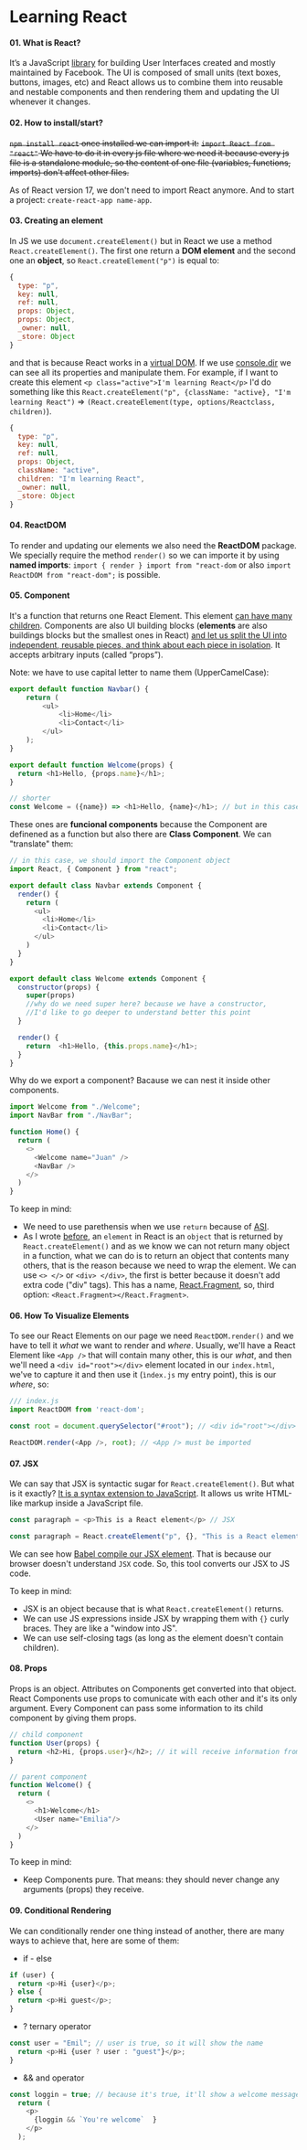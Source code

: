 # Learning React

#### 01. What is React?

It’s a JavaScript [library](https://www.freecodecamp.org/news/the-difference-between-a-framework-and-a-library-bd133054023f/) for building User Interfaces created and mostly maintained by Facebook. 
The UI is composed of small units (text boxes, buttons, images, etc) and React allows us to combine them into reusable and nestable components and then rendering them and updating the UI whenever it changes. 


#### 02. How to install/start?

~~`npm install react` once installed we can import it:~~ 
~~`import React from "react"` We have to do it in every js file where we need it because every js file is a standalone module, so the content of one file (variables, functions, imports) don't affect other files.~~ 

As of React version 17, we don't need to import React anymore. And to start a project: `create-react-app name-app`.


#### 03. Creating an element

In JS we use `document.createElement()` but in React we use a method `React.createElement()`. The first one return a **DOM element** and the second one an **object**, so `React.createElement("p")` is equal to:
```js
{
  type: "p", 
  key: null, 
  ref: null, 
  props: Object, 
  props: Object,
  _owner: null,
  _store: Object
}
```
and that is because React works in a [virtual DOM](https://stackoverflow.com/questions/21965738/what-is-virtual-dom).
If we use [console.dir](https://developer.mozilla.org/en-US/docs/Web/API/Console/dir) we can see all its properties and manipulate them. For example, if I want to create this element `<p class="active">I'm learning React</p>` I'd do something like this `React.createElement("p", {className: "active}, "I'm learning React")` => `(React.createElement(type, options/Reactclass, children)`).
```js
{
  type: "p",
  key: null,
  ref: null,
  props: Object,
  className: "active",
  children: "I'm learning React",
  _owner: null,
  _store: Object
}
```


#### 04. ReactDOM

To render and updating our elements we also need the **ReactDOM** package. We specially require the method `render()` so we can importe it by using **named imports**: `import { render } import from "react-dom` or also `import ReactDOM from "react-dom";` is possible. 


#### 05. Component

It's a function that returns one React Element. This element [can have many children](#03-creating-an-element). Components are also UI building blocks (**elements** are also buildings blocks but the smallest ones in React) [and let us split the UI into independent, reusable pieces, and think about each piece in isolation](https://reactjs.org/docs/components-and-props.html). It accepts arbitrary inputs (called “props”).

Note: we have to use capital letter to name them (UpperCamelCase): 
```js
export default function Navbar() {
    return (
        <ul>
            <li>Home</li>
            <li>Contact</li>
        </ul>
    );
}

export default function Welcome(props) {
  return <h1>Hello, {props.name}</h1>;
}

// shorter
const Welcome = ({name}) => <h1>Hello, {name}</h1>; // but in this case we can't use default export
```
These ones are **funcional components** because the Component are definened as a function but also there are **Class Component**. We can "translate" them:

```js
// in this case, we should import the Component object
import React, { Component } from "react";

export default class Navbar extends Component {
  render() {
    return (
      <ul>
        <li>Home</li>
        <li>Contact</li>
      </ul>
    )
  }
}

export default class Welcome extends Component {
  constructor(props) {
    super(props) 
    //why do we need super here? because we have a constructor,
    //I'd like to go deeper to understand better this point
  }

  render() {
    return  <h1>Hello, {this.props.name}</h1>;
  }
}
```

Why do we export a component? Bacause we can nest it inside other components.

```js
import Welcome from "./Welcome";
import NavBar from "./NavBar";

function Home() {
  return (
    <> 
      <Welcome name="Juan" />
      <NavBar />
    </>
  )
}
```

To keep in mind:
- We need to use parethensis when we use `return` because of [ASI](https://stackoverflow.com/questions/2846283/what-are-the-rules-for-javascripts-automatic-semicolon-insertion-asi).
- As I wrote [before](#03-creating-an-element), an `element` in React is an `object` that is returned by `React.createElement()` and as we know we can not return many object in a function, what we can do is to return an object that contents many others, that is the reason because we need to wrap the element. We can use `<> </>` or  `<div> </div>`, the first is better because it doesn't add extra code ("div" tags). This has a name, [React.Fragment](https://reactjs.org/docs/fragments.html), so, third option: `<React.Fragment></React.Fragment>`.


#### 06. How To Visualize Elements
To see our React Elements on our page we need `ReactDOM.render()` and we have to tell it *what* we want to render and *where*. Usually, we'll have a React Element like `<App />` that will contain many other, this is our *what*, and then we'll need a `<div id="root"></div>` element located in our `index.html`, we've to capture it and then use it (`ìndex.js` my entry point), this is our *where*, so:
```js
/// index.js
import ReactDOM from 'react-dom';

const root = document.querySelector("#root"); // <div id="root"></div>

ReactDOM.render(<App />, root); // <App /> must be imported
```


#### 07. JSX
We can say that JSX is syntactic sugar for `React.createElement()`. But what is it exactly? [It is a syntax extension to JavaScript](https://reactjs.org/docs/introducing-jsx.html). It allows us write HTML-like markup inside a JavaScript file.
```js
const paragraph = <p>This is a React element</p> // JSX

const paragraph = React.createElement("p", {}, "This is a React element")
```

We can see how [Babel compile our JSX element](https://babeljs.io/repl#?browsers=&build=&builtIns=false&corejs=3.21&spec=false&loose=false&code_lz=MYewdgzgLgBADgQwE4IOYrgCxgXhgHjgD4AVTASwhkpgRgCUBTBYWRgG0YFtGwp8A9MSA&debug=false&forceAllTransforms=false&shippedProposals=false&circleciRepo=&evaluate=false&fileSize=false&timeTravel=false&sourceType=module&lineWrap=true&presets=es2015%2Creact&prettier=false&targets=&version=7.17.6&externalPlugins=&assumptions=%7B%7D). That is because our browser doesn't understand `JSX` code. So, this tool converts our JSX to JS code.

To keep in mind: 
- JSX is an object because that is what `React.createElement()` returns.
- We can use JS expressions inside JSX by wrapping them with `{}` curly braces. They are like a "window into JS".
- We can use self-closing tags (as long as the element doesn't contain children).


#### 08. Props
Props is an object. Attributes on Components get converted into that object. React Components use props to comunicate with each other and it's its only argument. Every Component can pass some information to its child component by giving them props. 
```js
// child component
function User(props) {
  return <h2>Hi, {props.user}</h2>; // it will receive information from its parent component
}

// parent component
function Welcome() {
  return (
    <>
      <h1>Welcome</h1>
      <User name="Emilia"/>
    </>
  )
}
```
To keep in mind:
- Keep Components pure. That means: they should never change any arguments (props) they receive.

#### 09. Conditional Rendering
We can conditionally render one thing instead of another, there are many ways to achieve that, here are some of them:

- if - else
```js
if (user) {
  return <p>Hi {user}</p>;
} else {
  return <p>Hi guest</p>;
}
```

- ? ternary operator
```js
const user = "Emil"; // user is true, so it will show the name
  return <p>Hi {user ? user : "guest"}</p>;
} 
```

- && and operator
```js
const loggin = true; // because it's true, it'll show a welcome message
  return (
    <p>
      {loggin && `You're welcome`  } 
    </p>
  );
```
